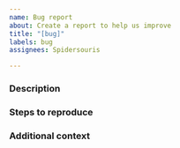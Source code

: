 ```yaml
---
name: Bug report
about: Create a report to help us improve
title: "[bug]"
labels: bug
assignees: Spidersouris

---
```


### Description

### Steps to reproduce

### Additional context
